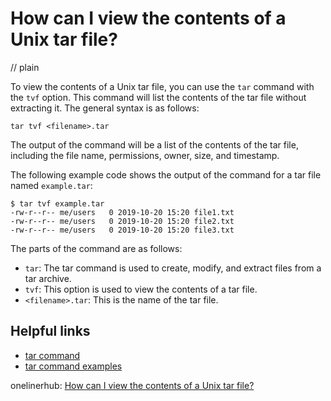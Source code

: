 # How can I view the contents of a Unix tar file?
// plain

To view the contents of a Unix tar file, you can use the `tar` command with the `tvf` option. This command will list the contents of the tar file without extracting it. The general syntax is as follows:
```
tar tvf <filename>.tar
```
The output of the command will be a list of the contents of the tar file, including the file name, permissions, owner, size, and timestamp.

The following example code shows the output of the command for a tar file named `example.tar`:
```
$ tar tvf example.tar
-rw-r--r-- me/users   0 2019-10-20 15:20 file1.txt
-rw-r--r-- me/users   0 2019-10-20 15:20 file2.txt
-rw-r--r-- me/users   0 2019-10-20 15:20 file3.txt
```

The parts of the command are as follows:
- `tar`: The tar command is used to create, modify, and extract files from a tar archive.
- `tvf`: This option is used to view the contents of a tar file.
- `<filename>.tar`: This is the name of the tar file.

## Helpful links
- [tar command](https://www.computerhope.com/unix/utar.htm)
- [tar command examples](https://www.cyberciti.biz/faq/linux-unix-bsd-tar-command-examples/)

onelinerhub: [How can I view the contents of a Unix tar file?](https://onelinerhub.com/cli-tar/how-can-i-view-the-contents-of-a-unix-tar-file)